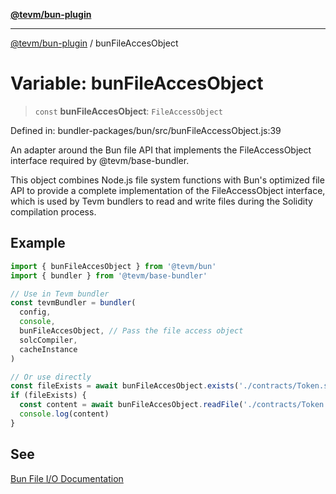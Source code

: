 [**@tevm/bun-plugin**](../README.md)

***

[@tevm/bun-plugin](../globals.md) / bunFileAccesObject

# Variable: bunFileAccesObject

> `const` **bunFileAccesObject**: `FileAccessObject`

Defined in: bundler-packages/bun/src/bunFileAccessObject.js:39

An adapter around the Bun file API that implements the FileAccessObject interface
required by @tevm/base-bundler.

This object combines Node.js file system functions with Bun's optimized file API
to provide a complete implementation of the FileAccessObject interface, which is
used by Tevm bundlers to read and write files during the Solidity compilation process.

## Example

```javascript
import { bunFileAccesObject } from '@tevm/bun'
import { bundler } from '@tevm/base-bundler'

// Use in Tevm bundler
const tevmBundler = bundler(
  config,
  console,
  bunFileAccesObject, // Pass the file access object
  solcCompiler,
  cacheInstance
)

// Or use directly
const fileExists = await bunFileAccesObject.exists('./contracts/Token.sol')
if (fileExists) {
  const content = await bunFileAccesObject.readFile('./contracts/Token.sol', 'utf8')
  console.log(content)
}
```

## See

[Bun File I/O Documentation](https://bun.sh/docs/api/file-io)
